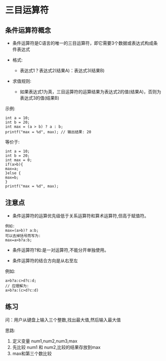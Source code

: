 # 三目运算符


## 条件运算符概念

- 条件运算符是C语言的唯一的三目运算符，即它需要3个数据或表达式构成条件表达式

- 格式:
    + 表达式1？表达式2(结果A)：表达式3(结果B)

- 求值规则:
    + 如果表达式1为真，三目运算符的运算结果为表达式2的值(结果A)，否则为表达式3的值(结果B)

示例:
```
int a = 10;
int b = 20;
int max = (a > b) ? a : b;
printf("max = %d", max); // 输出结果: 20
```

等价于:

```
int a = 10;
int b = 20;
int max = 0;
if(a>b){
max=a;
}else {
max=b;
}
printf("max = %d", max);
```

## 注意点

- 条件运算符的运算优先级低于关系运算符和算术运算符,但高于赋值符。

```
例如:
max=(a>b)? a:b;
可以去掉括号而写为:
max=a>b?a:b;
```

- 条件运算符?和:是一对运算符,不能分开单独使用。

- 条件运算符的结合方向是从右至左

例如:
```
a>b?a:c>d?c:d;
// 应理解为:
a>b?a:(c>d?c:d)
```

## 练习

问：用户从键盘上输入三个整数,找出最大值,然后输入最大值

思路:
1. 定义变量 num1,num2,num3,max
2. 先比较 num1 和 num2,比较的结果存放到max 
3. max和第三个数比较